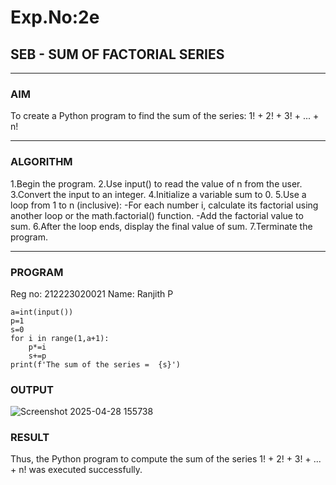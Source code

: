 # Exp.No:2e  
## SEB - SUM OF FACTORIAL SERIES

---

### AIM  
To create a Python program to find the sum of the series: 1! + 2! + 3! + ... + n!

---

### ALGORITHM

1.Begin the program.
2.Use input() to read the value of n from the user.
3.Convert the input to an integer.
4.Initialize a variable sum to 0.
5.Use a loop from 1 to n (inclusive):
    -For each number i, calculate its factorial using another loop or the math.factorial() function.
    -Add the factorial value to sum.
6.After the loop ends, display the final value of sum.
7.Terminate the program.

---

### PROGRAM
Reg no: 212223020021
Name: Ranjith P

```
a=int(input())
p=1
s=0
for i in range(1,a+1):
    p*=i
    s+=p
print(f'The sum of the series =  {s}')
```
### OUTPUT
![Screenshot 2025-04-28 155738](https://github.com/user-attachments/assets/1ebf4497-7384-46a5-8253-aebce7ca04c5)


### RESULT
Thus, the Python program to compute the sum of the series 1! + 2! + 3! + ... + n! was executed successfully.


